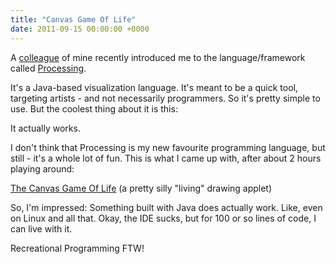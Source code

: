 ```yaml
---
title: "Canvas Game Of Life"
date: 2011-09-15 00:00:00 +0000
---
```

A <a href="http://killbodyeatsoul.net/stuff">colleague</a> of mine recently introduced me to the language/framework called <a href="http://processing.org">Processing</a>.

It's a Java-based visualization language. It's meant to be a quick tool, targeting artists - and not necessarily programmers. So it's pretty simple to use. But the coolest thing about it is this:

It actually works.

I don't think that Processing is my new favourite programming language, but still - it's a whole lot of fun. This is what I came up with, after about 2 hours playing around:

<a href="http://r-wos.org/processing/index.html">The Canvas Game Of Life</a> (a pretty silly "living" drawing applet)

So, I'm impressed: Something built with Java does actually work. Like, even on Linux and all that. Okay, the IDE sucks, but for 100 or so lines of code, I can live with it.

Recreational Programming FTW!